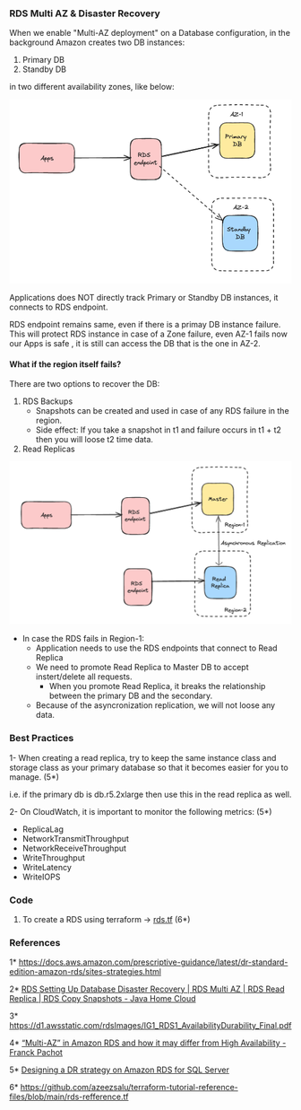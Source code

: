 ### RDS Multi AZ & Disaster Recovery

When we enable "Multi-AZ deployment" on a Database configuration, in the background Amazon creates two DB instances:

1. Primary DB
2. Standby DB 

in two different availability zones, like below:

![multiAZ-RDS](multiAZ-RDS.png)

Applications does NOT directly track Primary or Standby DB instances, it connects to RDS endpoint.

RDS endpoint remains same, even if there is a primay DB instance failure. This will protect RDS instance in case of a Zone failure, even AZ-1 fails now our Apps is safe , it is still can access the DB that is the one in AZ-2.


#### What if the region itself fails?

There are two options to recover the DB:

1. RDS Backups
    - Snapshots can be created and used in case of any RDS failure in the region.
    - Side effect: If you take a snapshot in t1 and failure occurs in t1 + t2 then you will loose t2 time data.
2. Read Replicas

![readreplicas](readreplicas.png)

  - In case the RDS fails in Region-1:
    - Application needs to use the RDS endpoints that connect to Read Replica
    - We need to promote Read Replica to Master DB to accept  instert/delete all requests.
      - When you promote Read Replica, it breaks the relationship between the primary DB and the secondary.
    - Because of the asyncronization replication, we will not loose any data.


### Best Practices

1- When creating a read replica, try to keep the same instance class and storage class as your primary database so that it becomes easier for you to manage. (5*)

i.e. if the primary db is db.r5.2xlarge then use this in the read replica as well.

2- On CloudWatch, it is important to monitor the following metrics: (5*)
   
   - ReplicaLag
   - NetworkTransmitThroughput
   - NetworkReceiveThroughput
   - WriteThroughput
   - WriteLatency
   - WriteIOPS


### Code

1. To create a RDS using terraform -> [rds.tf](terraform-code/launch-rds/rds.tf)  (6*)

### References

1* https://docs.aws.amazon.com/prescriptive-guidance/latest/dr-standard-edition-amazon-rds/sites-strategies.html

2* [RDS Setting Up Database Disaster Recovery | RDS Multi AZ | RDS Read Replica | RDS Copy Snapshots - Java Home Cloud](https://www.youtube.com/watch?v=fPMAmCBNdJ8)

3* https://d1.awsstatic.com/rdsImages/IG1_RDS1_AvailabilityDurability_Final.pdf

4* [“Multi-AZ” in Amazon RDS and how it may differ from High Availability - Franck Pachot](https://dev.to/aws-heroes/multi-az-in-amazon-rds-and-how-it-differs-from-high-availability-gn9)

5* [Designing a DR strategy on Amazon RDS for SQL Server](https://www.youtube.com/watch?v=GxUZHmtlHew&t=17s)


6* https://github.com/azeezsalu/terraform-tutorial-reference-files/blob/main/rds-refference.tf
